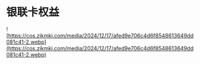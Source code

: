 # 银联卡权益

![https://cos.zjkmkj.com/media/2024/12/17/afed9e706c4d6f8548613649dd081c41-2.webp](https://cos.zjkmkj.com/media/2024/12/17/afed9e706c4d6f8548613649dd081c41-2.webp)
